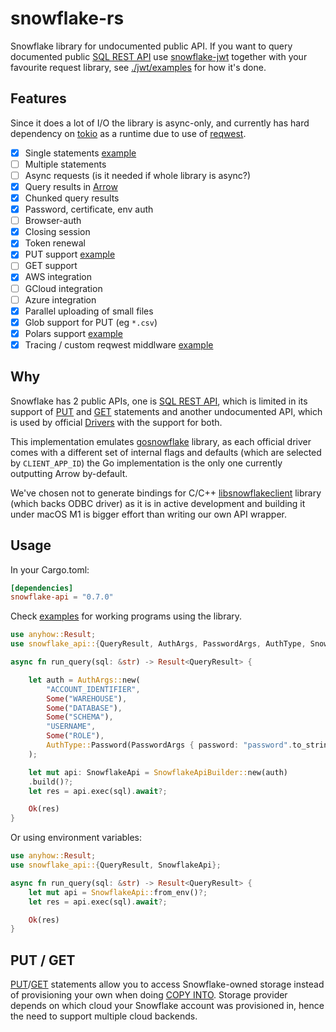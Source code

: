 # snowflake-rs

Snowflake library for undocumented public API. If you want to query documented public [SQL REST API](https://docs.snowflake.com/developer-guide/sql-api/intro) use [snowflake-jwt](https://crates.io/crates/snowflake-jwt) together with your favourite request library, see [./jwt/examples](../jwt/examples) for how it's done.

## Features

Since it does a lot of I/O the library is async-only, and currently has hard dependency on [tokio](https://tokio.rs/) as a runtime due to use of [reqwest](https://github.com/seanmonstar/reqwest).

- [x] Single statements [example](./examples/run_sql.rs)
- [ ] Multiple statements
- [ ] Async requests (is it needed if whole library is async?)
- [x] Query results in [Arrow](https://arrow.apache.org/)
- [x] Chunked query results
- [x] Password, certificate, env auth
- [ ] Browser-auth
- [x] Closing session
- [x] Token renewal
- [x] PUT support [example](./examples/filetransfer.rs)
- [ ] GET support
- [x] AWS integration
- [ ] GCloud integration
- [ ] Azure integration
- [x] Parallel uploading of small files
- [x] Glob support for PUT (eg `*.csv`)
- [x] Polars support [example](./examples/polars/src/main.rs)
- [x] Tracing / custom reqwest middlware [example](./examples/tracing/src/main.rs)

## Why

Snowflake has 2 public APIs, one is [SQL REST API](https://docs.snowflake.com/developer-guide/sql-api/intro), which is limited in its support of [PUT](https://docs.snowflake.com/en/sql-reference/sql/put) and [GET](https://docs.snowflake.com/en/sql-reference/sql/get) statements and another undocumented API, which is used by official [Drivers](https://docs.snowflake.com/en/developer-guide/drivers) with the support for both.

This implementation emulates [gosnowflake](https://github.com/snowflakedb/gosnowflake) library, as each official driver comes with a different set of internal flags and defaults (which are selected by `CLIENT_APP_ID`) the Go implementation is the only one currently outputting Arrow by-default.

We've chosen not to generate bindings for C/C++ [libsnowflakeclient](https://github.com/snowflakedb/libsnowflakeclient) library (which backs ODBC driver) as it is in active development and building it under macOS M1 is bigger effort than writing our own API wrapper.

## Usage

In your Cargo.toml:

```toml
[dependencies]
snowflake-api = "0.7.0"
```

Check [examples](./examples) for working programs using the library.

```rust
use anyhow::Result;
use snowflake_api::{QueryResult, AuthArgs, PasswordArgs, AuthType, SnowflakeApi, SnowflakeApiBuilder};

async fn run_query(sql: &str) -> Result<QueryResult> {

    let auth = AuthArgs::new(
        "ACCOUNT_IDENTIFIER",
        Some("WAREHOUSE"),
        Some("DATABASE"),
        Some("SCHEMA"),
        "USERNAME",
        Some("ROLE"),
        AuthType::Password(PasswordArgs { password: "password".to_string() })
    );

    let mut api: SnowflakeApi = SnowflakeApiBuilder::new(auth)
    .build()?;
    let res = api.exec(sql).await?;

    Ok(res)
}
```

Or using environment variables:

```rust
use anyhow::Result;
use snowflake_api::{QueryResult, SnowflakeApi};

async fn run_query(sql: &str) -> Result<QueryResult> {
    let mut api = SnowflakeApi::from_env()?;
    let res = api.exec(sql).await?;

    Ok(res)
}
```

## PUT / GET

[PUT](https://docs.snowflake.com/en/sql-reference/sql/put)/[GET](https://docs.snowflake.com/en/sql-reference/sql/get) statements allow you to access Snowflake-owned storage instead of provisioning your own when doing [COPY INTO](https://docs.snowflake.com/en/sql-reference/sql/copy-into-table). Storage provider depends on which cloud your Snowflake account was provisioned in, hence the need to support multiple cloud backends.
